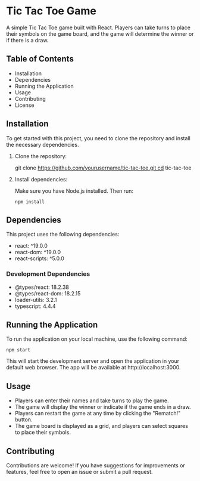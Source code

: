 Tic Tac Toe Game
================

A simple Tic Tac Toe game built with React. Players can take turns to place their symbols on the game board, and the game will determine the winner or if there is a draw.

Table of Contents
-----------------

-   Installation
-   Dependencies
-   Running the Application
-   Usage
-   Contributing
-   License

Installation
------------

To get started with this project, you need to clone the repository and install the necessary dependencies.

1.  Clone the repository:

    git clone https://github.com/yourusername/tic-tac-toe.git cd tic-tac-toe

2.  Install dependencies:

    Make sure you have Node.js installed. Then run:



    `npm install`

Dependencies
------------

This project uses the following dependencies:

-   react: ^19.0.0
-   react-dom: ^19.0.0
-   react-scripts: ^5.0.0

### Development Dependencies

-   @types/react: 18.2.38
-   @types/react-dom: 18.2.15
-   loader-utils: 3.2.1
-   typescript: 4.4.4

Running the Application
-----------------------

To run the application on your local machine, use the following command:

`npm start`

This will start the development server and open the application in your default web browser. The app will be available at http://localhost:3000.

Usage
-----

-   Players can enter their names and take turns to play the game.
-   The game will display the winner or indicate if the game ends in a draw.
-   Players can restart the game at any time by clicking the "Rematch!" button.
-   The game board is displayed as a grid, and players can select squares to place their symbols.

Contributing
------------

Contributions are welcome! If you have suggestions for improvements or features, feel free to open an issue or submit a pull request.
